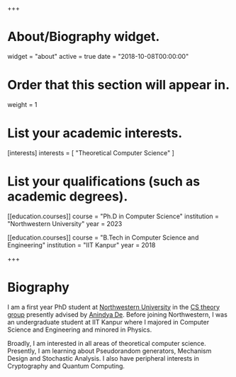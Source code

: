 +++
# About/Biography widget.
widget = "about"
active = true
date = "2018-10-08T00:00:00"

# Order that this section will appear in.
weight = 1

# List your academic interests.
[interests]
  interests = [
    "Theoretical Computer Science"
  ]

# List your qualifications (such as academic degrees).
[[education.courses]]
  course = "Ph.D in Computer Science"
  institution = "Northwestern University"
  year = 2023
  
[[education.courses]]
  course = "B.Tech in Computer Science and Engineering"
  institution = "IIT Kanpur"
  year = 2018
 
+++

# Biography

I am a first year PhD student at [Northwestern University](http://www.northwestern.edu) in the [CS theory group](http://theory.cs.northwestern.edu) presently advised by [Anindya De](http://users.eecs.northwestern.edu/~anindya/). Before joining Northwestern, I was an undergraduate student at IIT Kanpur where I majored in Computer Science and Engineering and minored in Physics.

Broadly, I am interested in all areas of theoretical computer science. Presently, I am learning about Pseudorandom generators, Mechanism Design and Stochastic Analysis. I also have peripheral interests in Cryptography and Quantum Computing.
